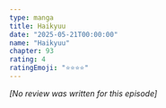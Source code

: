 ```yaml
---
type: manga
title: Haikyuu
date: "2025-05-21T00:00:00"
name: "Haikyuu"
chapter: 93
rating: 4
ratingEmoji: "⭐️⭐️⭐️⭐️"
---
```


_[No review was written for this episode]_